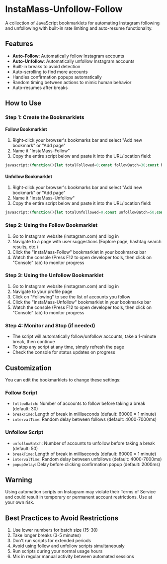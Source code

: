 # InstaMass-Unfollow-Follow

A collection of JavaScript bookmarklets for automating Instagram following and unfollowing with built-in rate limiting and auto-resume functionality.

## Features

- **Auto-Follow**: Automatically follow Instagram accounts
- **Auto-Unfollow**: Automatically unfollow Instagram accounts
- Built-in breaks to avoid detection
- Auto-scrolling to find more accounts
- Handles confirmation popups automatically
- Random timing between actions to mimic human behavior
- Auto-resumes after breaks

## How to Use

### Step 1: Create the Bookmarklets

#### Follow Bookmarklet

1. Right-click your browser's bookmarks bar and select "Add new bookmark" or "Add page"
2. Name it "InstaMass-Follow"
3. Copy the entire script below and paste it into the URL/location field:

```javascript
javascript:(function(){let totalFollowed=0;const followBatch=30;const breakTime=60000;const intervalTime=Math.floor(Math.random()*(7000-4000)+4000);let noButtonsCount=0;const scrollDown=()=>{window.scrollBy(0,500);console.log("Scrolled down to load more profiles")};const handleFollowProcess=()=>{let buttons=document.querySelectorAll('button');let followButton=null;for(let btn of buttons){if(btn.innerText==='Follow'||btn.innerText==='Follow Back'){followButton=btn;break}}if(followButton){followButton.click();totalFollowed++;console.log(`Followed ${totalFollowed} users total (${totalFollowed%followBatch} in current batch)`);noButtonsCount=0;return true}noButtonsCount++;if(noButtonsCount>=3){scrollDown();noButtonsCount=0}return false};const startFollowing=()=>{let currentBatchCount=0;console.log("Starting new following batch...");const followInterval=setInterval(()=>{currentBatchCount=totalFollowed%followBatch;if(currentBatchCount>=followBatch){clearInterval(followInterval);console.log(`Followed ${followBatch} users in this batch. Taking a 1-minute break...`);setTimeout(()=>{console.log("Break finished. Automatically restarting...");startFollowing()},breakTime);return}handleFollowProcess()},intervalTime)};console.log(`Following script started with ${followBatch} users per batch and ${breakTime/1000} second breaks...`);startFollowing()})();
```

#### Unfollow Bookmarklet

1. Right-click your browser's bookmarks bar and select "Add new bookmark" or "Add page"
2. Name it "InstaMass-Unfollow"
3. Copy the entire script below and paste it into the URL/location field:

```javascript
javascript:(function(){let totalUnfollowed=0;const unfollowBatch=50;const breakTime=60000;const intervalTime=Math.floor(Math.random()*(7000-4000)+4000);const popupDelay=2000;let noButtonsCount=0;const scrollDown=()=>{window.scrollBy(0,500);console.log("Scrolled down to load more profiles")};const handleUnfollowProcess=()=>{let buttons=document.querySelectorAll('button');let followingButton=null;for(let btn of buttons){if(btn.innerText==='Following'||btn.innerText==='Unfollow'){followingButton=btn;break}}if(followingButton){followingButton.click();console.log("Clicked Following button, waiting for popup...");noButtonsCount=0;setTimeout(()=>{let confirmButtons=document.querySelectorAll('button');for(let btn of confirmButtons){if(btn.innerText==='Unfollow'||btn.innerText.includes('Unfollow')){btn.click();totalUnfollowed++;console.log(`Unfollowed ${totalUnfollowed} users total (${totalUnfollowed%unfollowBatch} in current batch)`);return true}}console.log("Couldn't find confirmation button in popup");return false},popupDelay);return true}noButtonsCount++;if(noButtonsCount>=3){scrollDown();noButtonsCount=0}return false};const startUnfollowing=()=>{let currentBatchCount=0;console.log("Starting new unfollowing batch...");const unfollowInterval=setInterval(()=>{currentBatchCount=totalUnfollowed%unfollowBatch;if(currentBatchCount>=unfollowBatch){clearInterval(unfollowInterval);console.log(`Unfollowed ${unfollowBatch} users in this batch. Taking a 1-minute break...`);setTimeout(()=>{console.log("Break finished. Automatically restarting...");startUnfollowing()},breakTime);return}handleUnfollowProcess()},intervalTime)};console.log(`Unfollowing script started with ${unfollowBatch} users per batch and ${breakTime/1000} second breaks...`);startUnfollowing()})();
```

### Step 2: Using the Follow Bookmarklet

1. Go to Instagram website (instagram.com) and log in
2. Navigate to a page with user suggestions (Explore page, hashtag search results, etc.)
3. Click the "InstaMass-Follow" bookmarklet in your bookmarks bar
4. Watch the console (Press F12 to open developer tools, then click on "Console" tab) to monitor progress

### Step 3: Using the Unfollow Bookmarklet

1. Go to Instagram website (instagram.com) and log in
2. Navigate to your profile page
3. Click on "Following" to see the list of accounts you follow
4. Click the "InstaMass-Unfollow" bookmarklet in your bookmarks bar
5. Watch the console (Press F12 to open developer tools, then click on "Console" tab) to monitor progress

### Step 4: Monitor and Stop (if needed)

- The script will automatically follow/unfollow accounts, take a 1-minute break, then continue
- To stop any script at any time, simply refresh the page
- Check the console for status updates on progress

## Customization

You can edit the bookmarklets to change these settings:

### Follow Script
- `followBatch`: Number of accounts to follow before taking a break (default: 30)
- `breakTime`: Length of break in milliseconds (default: 60000 = 1 minute)
- `intervalTime`: Random delay between follows (default: 4000-7000ms)

### Unfollow Script
- `unfollowBatch`: Number of accounts to unfollow before taking a break (default: 50)
- `breakTime`: Length of break in milliseconds (default: 60000 = 1 minute)
- `intervalTime`: Random delay between unfollows (default: 4000-7000ms)
- `popupDelay`: Delay before clicking confirmation popup (default: 2000ms)

## Warning

Using automation scripts on Instagram may violate their Terms of Service and could result in temporary or permanent account restrictions. Use at your own risk.

## Best Practices to Avoid Restrictions

1. Use lower numbers for batch size (15-30)
2. Take longer breaks (3-5 minutes)
3. Don't run scripts for extended periods
4. Avoid using follow and unfollow scripts simultaneously
5. Run scripts during your normal usage hours
6. Mix in regular manual activity between automated sessions
